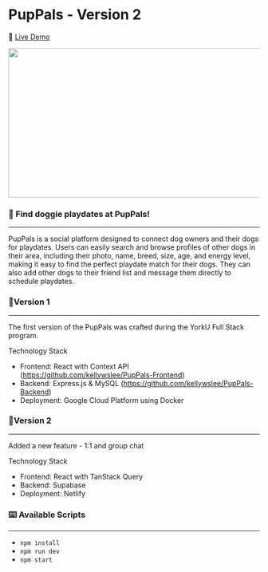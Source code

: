# PupPals - Version 2

🚀 [Live Demo](https://puppals.space)

<img src="https://github.com/kellywslee/puppals-version2/assets/76071382/5160a2dc-4097-4483-9115-8fb353ec46cf" width="600" height="300">

### 🐶 Find doggie playdates at PupPals!
---

PupPals is a social platform designed to connect dog owners and their dogs for playdates. Users can easily search and browse profiles of other dogs in their area, including their photo, name, breed, size, age, and energy level, making it easy to find the perfect playdate match for their dogs. They can also add other dogs to their friend list and message them directly to schedule playdates.

### 🔸Version 1
---
The first version of the PupPals was crafted during the YorkU Full Stack program.

Technology Stack
- Frontend: React with Context API (https://github.com/kellywslee/PupPals-Frontend)
- Backend: Express.js & MySQL (https://github.com/kellywslee/PupPals-Backend)
- Deployment: Google Cloud Platform using Docker

### 🔸Version 2
---
Added a new feature - 1:1 and group chat

Technology Stack
- Frontend: React with TanStack Query
- Backend: Supabase
- Deployment: Netlify

### ⌨️ Available Scripts
---

 - `npm install`
 - `npm run dev`
 - `npm start`
